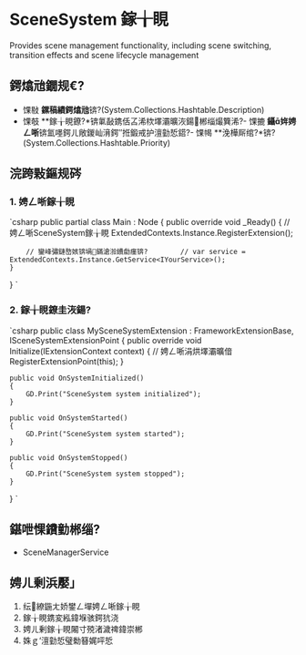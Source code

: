 ﻿# SceneSystem 鎵╁睍

Provides scene management functionality, including scene switching, transition effects and scene lifecycle management

## 鍔熻兘鐗规€?
- 馃敡 **鏍稿績鍔熻兘**锛?(System.Collections.Hashtable.Description)
- 馃攲 **鎵╁睍鐐?*锛氭敮鎸佸叾浠栨墿灞曠洃鍚郴缁熶簨浠?- 馃摝 **鑷姩娉ㄥ唽**锛氳嚜鍔ㄦ敞鍐屾湇鍔″拰鍛戒护澶勭悊鍣?- 馃幆 **浼樺厛绾?*锛?(System.Collections.Hashtable.Priority)

## 浣跨敤鏂规硶

### 1. 娉ㄥ唽鎵╁睍

`csharp
public partial class Main : Node
{
    public override void _Ready()
    {
        // 娉ㄥ唽SceneSystem鎵╁睍
        ExtendedContexts.Instance.RegisterExtension<SceneSystemExtension>();
        
        // 鑾峰彇鏈嶅姟锛堝鏋滄湁鐨勮瘽锛?        // var service = ExtendedContexts.Instance.GetService<IYourService>();
    }
}
`

### 2. 鎵╁睍鐐圭洃鍚?
`csharp
public class MySceneSystemExtension : FrameworkExtensionBase, ISceneSystemExtensionPoint
{
    public override void Initialize(IExtensionContext context)
    {
        // 娉ㄥ唽涓烘墿灞曠偣
        RegisterExtensionPoint<ISceneSystemExtensionPoint>(this);
    }
    
    public void OnSystemInitialized()
    {
        GD.Print("SceneSystem system initialized");
    }
    
    public void OnSystemStarted()
    {
        GD.Print("SceneSystem system started");
    }
    
    public void OnSystemStopped()
    {
        GD.Print("SceneSystem system stopped");
    }
}
`

## 鍖呭惈鐨勭郴缁?
- SceneManagerService


## 娉ㄦ剰浜嬮」

1. 纭繚鍦ㄤ娇鐢ㄥ墠娉ㄥ唽鎵╁睍
2. 鎵╁睍鎸変紭鍏堢骇鍔犺浇
3. 娉ㄦ剰鎵╁睍闂寸殑渚濊禆鍏崇郴
4. 姝ｇ‘澶勭悊璧勬簮娓呯悊
